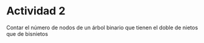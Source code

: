 # Actividad 2
Contar el número de nodos de un árbol binario que tienen el doble de nietos que de bisnietos
